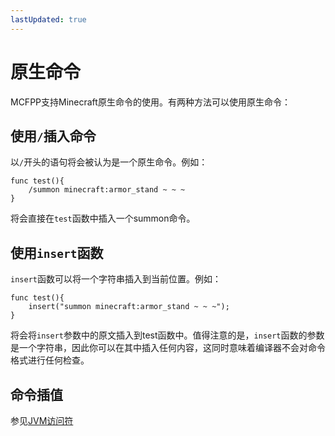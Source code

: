 ```yaml
---
lastUpdated: true
---
```


# 原生命令

MCFPP支持Minecraft原生命令的使用。有两种方法可以使用原生命令：

## 使用`/`插入命令

以`/`开头的语句将会被认为是一个原生命令。例如：

```mcfpp
func test(){
    /summon minecraft:armor_stand ~ ~ ~
}
```

将会直接在`test`函数中插入一个summon命令。

## 使用`insert`函数

`insert`函数可以将一个字符串插入到当前位置。例如：

```mcfpp
func test(){
    insert("summon minecraft:armor_stand ~ ~ ~");
}
```

将会将`insert`参数中的原文插入到test函数中。值得注意的是，`insert`函数的参数是一个字符串，因此你可以在其中插入任何内容，这同时意味着编译器不会对命令格式进行任何检查。

## 命令插值

参见[JVM访问符](../11mni/05access.md)
